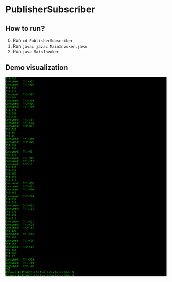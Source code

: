 # PublisherSubscriber

## How to run?
0. Run ```cd PublisherSubscriber```
1. Run ```javac javac MainInvoker.java```
2. Run ```java MainInvoker```

## Demo visualization
![Alt text](Demo/DemoImg.png?raw=true "Title")
